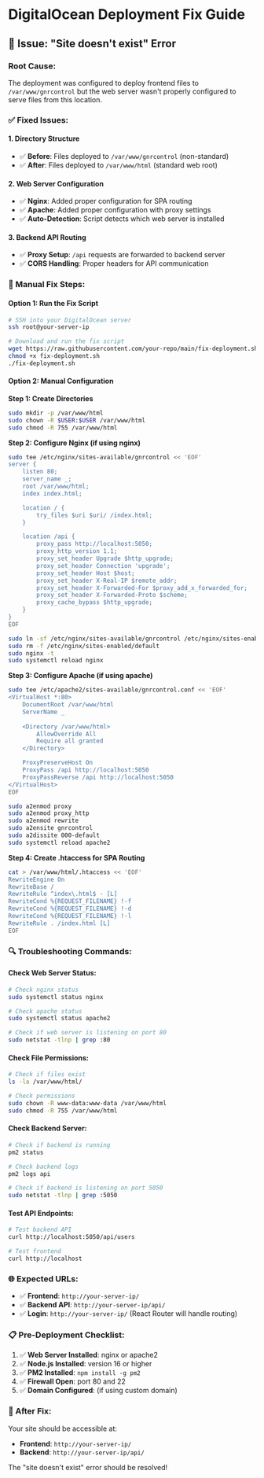 # DigitalOcean Deployment Fix Guide

## 🚨 Issue: "Site doesn't exist" Error

### **Root Cause:**
The deployment was configured to deploy frontend files to `/var/www/gnrcontrol` but the web server wasn't properly configured to serve files from this location.

### **✅ Fixed Issues:**

#### **1. Directory Structure**
- ✅ **Before**: Files deployed to `/var/www/gnrcontrol` (non-standard)
- ✅ **After**: Files deployed to `/var/www/html` (standard web root)

#### **2. Web Server Configuration**
- ✅ **Nginx**: Added proper configuration for SPA routing
- ✅ **Apache**: Added proper configuration with proxy settings
- ✅ **Auto-Detection**: Script detects which web server is installed

#### **3. Backend API Routing**
- ✅ **Proxy Setup**: `/api` requests are forwarded to backend server
- ✅ **CORS Handling**: Proper headers for API communication

### **🔧 Manual Fix Steps:**

#### **Option 1: Run the Fix Script**
```bash
# SSH into your DigitalOcean server
ssh root@your-server-ip

# Download and run the fix script
wget https://raw.githubusercontent.com/your-repo/main/fix-deployment.sh
chmod +x fix-deployment.sh
./fix-deployment.sh
```

#### **Option 2: Manual Configuration**

**Step 1: Create Directories**
```bash
sudo mkdir -p /var/www/html
sudo chown -R $USER:$USER /var/www/html
sudo chmod -R 755 /var/www/html
```

**Step 2: Configure Nginx (if using nginx)**
```bash
sudo tee /etc/nginx/sites-available/gnrcontrol << 'EOF'
server {
    listen 80;
    server_name _;
    root /var/www/html;
    index index.html;

    location / {
        try_files $uri $uri/ /index.html;
    }

    location /api {
        proxy_pass http://localhost:5050;
        proxy_http_version 1.1;
        proxy_set_header Upgrade $http_upgrade;
        proxy_set_header Connection 'upgrade';
        proxy_set_header Host $host;
        proxy_set_header X-Real-IP $remote_addr;
        proxy_set_header X-Forwarded-For $proxy_add_x_forwarded_for;
        proxy_set_header X-Forwarded-Proto $scheme;
        proxy_cache_bypass $http_upgrade;
    }
}
EOF

sudo ln -sf /etc/nginx/sites-available/gnrcontrol /etc/nginx/sites-enabled/
sudo rm -f /etc/nginx/sites-enabled/default
sudo nginx -t
sudo systemctl reload nginx
```

**Step 3: Configure Apache (if using apache)**
```bash
sudo tee /etc/apache2/sites-available/gnrcontrol.conf << 'EOF'
<VirtualHost *:80>
    DocumentRoot /var/www/html
    ServerName _
    
    <Directory /var/www/html>
        AllowOverride All
        Require all granted
    </Directory>

    ProxyPreserveHost On
    ProxyPass /api http://localhost:5050
    ProxyPassReverse /api http://localhost:5050
</VirtualHost>
EOF

sudo a2enmod proxy
sudo a2enmod proxy_http
sudo a2enmod rewrite
sudo a2ensite gnrcontrol
sudo a2dissite 000-default
sudo systemctl reload apache2
```

**Step 4: Create .htaccess for SPA Routing**
```bash
cat > /var/www/html/.htaccess << 'EOF'
RewriteEngine On
RewriteBase /
RewriteRule ^index\.html$ - [L]
RewriteCond %{REQUEST_FILENAME} !-f
RewriteCond %{REQUEST_FILENAME} !-d
RewriteCond %{REQUEST_FILENAME} !-l
RewriteRule . /index.html [L]
EOF
```

### **🔍 Troubleshooting Commands:**

#### **Check Web Server Status:**
```bash
# Check nginx status
sudo systemctl status nginx

# Check apache status
sudo systemctl status apache2

# Check if web server is listening on port 80
sudo netstat -tlnp | grep :80
```

#### **Check File Permissions:**
```bash
# Check if files exist
ls -la /var/www/html/

# Check permissions
sudo chown -R www-data:www-data /var/www/html
sudo chmod -R 755 /var/www/html
```

#### **Check Backend Server:**
```bash
# Check if backend is running
pm2 status

# Check backend logs
pm2 logs api

# Check if backend is listening on port 5050
sudo netstat -tlnp | grep :5050
```

#### **Test API Endpoints:**
```bash
# Test backend API
curl http://localhost:5050/api/users

# Test frontend
curl http://localhost
```

### **🌐 Expected URLs:**

- ✅ **Frontend**: `http://your-server-ip/`
- ✅ **Backend API**: `http://your-server-ip/api/`
- ✅ **Login**: `http://your-server-ip/` (React Router will handle routing)

### **📋 Pre-Deployment Checklist:**

1. ✅ **Web Server Installed**: nginx or apache2
2. ✅ **Node.js Installed**: version 16 or higher
3. ✅ **PM2 Installed**: `npm install -g pm2`
4. ✅ **Firewall Open**: port 80 and 22
5. ✅ **Domain Configured**: (if using custom domain)

### **🚀 After Fix:**

Your site should be accessible at:
- **Frontend**: `http://your-server-ip/`
- **Backend**: `http://your-server-ip/api/`

The "site doesn't exist" error should be resolved! 